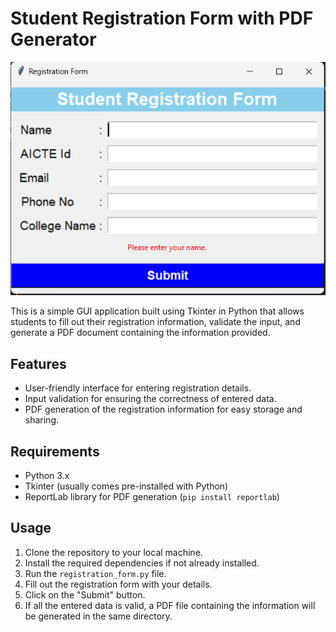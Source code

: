 # Student Registration Form with PDF Generator
![output image](stud_reg_frm_image.png)


This is a simple GUI application built using Tkinter in Python that allows students to fill out their registration information, validate the input, and generate a PDF document containing the information provided.

## Features
- User-friendly interface for entering registration details.
- Input validation for ensuring the correctness of entered data.
- PDF generation of the registration information for easy storage and sharing.

## Requirements
- Python 3.x
- Tkinter (usually comes pre-installed with Python)
- ReportLab library for PDF generation (`pip install reportlab`)

## Usage
1. Clone the repository to your local machine.
2. Install the required dependencies if not already installed.
3. Run the `registration_form.py` file.
4. Fill out the registration form with your details.
5. Click on the "Submit" button.
6. If all the entered data is valid, a PDF file containing the information will be generated in the same directory.
